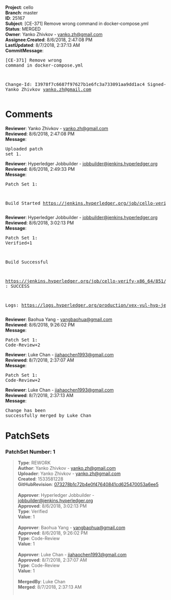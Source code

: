 <strong>Project</strong>: cello</br><strong>Branch</strong>: master<br><strong>ID</strong>: 25167<br><strong>Subject</strong>: [CE-371] Remove wrong command in docker-compose.yml<br><strong>Status</strong>: MERGED<br><strong>Owner</strong>: Yanko Zhivkov - yanko.zh@gmail.com<br><strong>Assignee</strong>:<strong>Created</strong>: 8/6/2018, 2:47:08 PM<br><strong>LastUpdated</strong>: 8/7/2018, 2:37:13 AM<br><strong>CommitMessage</strong>:<br><pre>[CE-371] Remove wrong command in docker-compose.yml

Change-Id: I3978f7c6687f97627b1e6fc3a733091aa9dd1ac4
Signed-off-by: Yanko Zhivkov <yanko.zh@gmail.com>
</pre><h1>Comments</h1><strong>Reviewer</strong>: Yanko Zhivkov - yanko.zh@gmail.com<br><strong>Reviewed</strong>: 8/6/2018, 2:47:08 PM<br><strong>Message</strong>: <pre>Uploaded patch set 1.</pre><strong>Reviewer</strong>: Hyperledger Jobbuilder - jobbuilder@jenkins.hyperledger.org<br><strong>Reviewed</strong>: 8/6/2018, 2:49:33 PM<br><strong>Message</strong>: <pre>Patch Set 1:

Build Started https://jenkins.hyperledger.org/job/cello-verify-x86_64/851/</pre><strong>Reviewer</strong>: Hyperledger Jobbuilder - jobbuilder@jenkins.hyperledger.org<br><strong>Reviewed</strong>: 8/6/2018, 3:02:13 PM<br><strong>Message</strong>: <pre>Patch Set 1: Verified+1

Build Successful 

https://jenkins.hyperledger.org/job/cello-verify-x86_64/851/ : SUCCESS

Logs: https://logs.hyperledger.org/production/vex-yul-hyp-jenkins-3/cello-verify-x86_64/851</pre><strong>Reviewer</strong>: Baohua Yang - yangbaohua@gmail.com<br><strong>Reviewed</strong>: 8/6/2018, 9:26:02 PM<br><strong>Message</strong>: <pre>Patch Set 1: Code-Review+2</pre><strong>Reviewer</strong>: Luke Chan - jiahaochen1993@gmail.com<br><strong>Reviewed</strong>: 8/7/2018, 2:37:07 AM<br><strong>Message</strong>: <pre>Patch Set 1: Code-Review+2</pre><strong>Reviewer</strong>: Luke Chan - jiahaochen1993@gmail.com<br><strong>Reviewed</strong>: 8/7/2018, 2:37:13 AM<br><strong>Message</strong>: <pre>Change has been successfully merged by Luke Chan</pre><h1>PatchSets</h1><h3>PatchSet Number: 1</h3><blockquote><strong>Type</strong>: REWORK<br><strong>Author</strong>: Yanko Zhivkov - yanko.zh@gmail.com<br><strong>Uploader</strong>: Yanko Zhivkov - yanko.zh@gmail.com<br><strong>Created</strong>: 1533581228<br><strong>GitHubRevision</strong>: [073278b1c72b4e0f47640841cd625470053a6ee5](https://github.com/hyperledger/cello/commit/073278b1c72b4e0f47640841cd625470053a6ee5)<br><br><strong>Approver</strong>: Hyperledger Jobbuilder - jobbuilder@jenkins.hyperledger.org<br><strong>Approved</strong>: 8/6/2018, 3:02:13 PM<br><strong>Type</strong>: Verified<br><strong>Value</strong>: 1<br><br><strong>Approver</strong>: Baohua Yang - yangbaohua@gmail.com<br><strong>Approved</strong>: 8/6/2018, 9:26:02 PM<br><strong>Type</strong>: Code-Review<br><strong>Value</strong>: 1<br><br><strong>Approver</strong>: Luke Chan - jiahaochen1993@gmail.com<br><strong>Approved</strong>: 8/7/2018, 2:37:07 AM<br><strong>Type</strong>: Code-Review<br><strong>Value</strong>: 1<br><br><strong>MergedBy</strong>: Luke Chan<br><strong>Merged</strong>: 8/7/2018, 2:37:13 AM<br><br></blockquote>